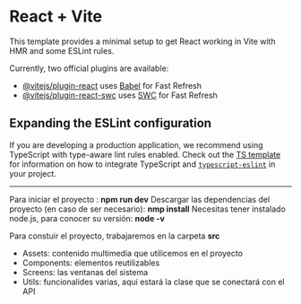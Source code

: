 # React + Vite

This template provides a minimal setup to get React working in Vite with HMR and some ESLint rules.

Currently, two official plugins are available:

- [@vitejs/plugin-react](https://github.com/vitejs/vite-plugin-react/blob/main/packages/plugin-react) uses [Babel](https://babeljs.io/) for Fast Refresh
- [@vitejs/plugin-react-swc](https://github.com/vitejs/vite-plugin-react/blob/main/packages/plugin-react-swc) uses [SWC](https://swc.rs/) for Fast Refresh

## Expanding the ESLint configuration

If you are developing a production application, we recommend using TypeScript with type-aware lint rules enabled. Check out the [TS template](https://github.com/vitejs/vite/tree/main/packages/create-vite/template-react-ts) for information on how to integrate TypeScript and [`typescript-eslint`](https://typescript-eslint.io) in your project.


----------------------------------
Para iniciar el proyecto : **npm run dev**
Descargar las dependencias del proyecto (en caso de ser necesario): **nmp install**
Necesitas tener instalado node.js, para conocer su versión: **node -v**


Para constuir el proyecto, trabajaremos en la carpeta **src**
- Assets: contenido multimedia que utilicemos en el proyecto
- Components: elementos reutilizables
- Screens: las ventanas del sistema
- Utils: funcionalides varias, aquí estará la clase que se conectará con el API
